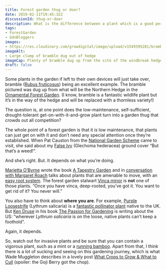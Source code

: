 ```yaml
---
title: Forest garden thug or doer?
date: 2019-02-11T19:45:32Z
discussionId: thug-or-doer
description: What is the difference between a plant which is a good performer and one which is an aggressive thug?
tags: 
- ForestGarden
- GdnBloggers
images: 
- https://res.cloudinary.com/growdigital/image/upload/v1549395281/bramblehedge-528AD594.jpg
imageAlt: 
- Large clump of bramble dug out of hedge
imageCap: Plenty of bramble dug up from the site of the windbreak hedge
draft: false
---
```


Some plants in the garden if left to their own devices will just take over, bramble ([Rubus fruticosus](https://pfaf.org/user/plant.aspx?latinname=Rubus+fruticosus)) being an excellent example. The bramble pictured was dug up from what will be the Northern Hedge in the [Ornamental Forest Garden](https://www.forestgarden.wales/blog/introducing-ornamental-maintenance-free-forest-garden/). (I know, bramble is a fantastic wildlife plant but it’s in the way of the hedge and will be replaced with a thornless variety!)

The question is, at one point does the low-maintenance, self-sufficient, drought-tolerant get-on-with-it-and-grow plant turn into a garden thug that crowds out all competition?

The whole point of a forest garden is that it _is_ low maintenance, that plants can just get on with it and don’t need any special attention once they’re established. When Pat Causton from the [National Garden Scheme](https://www.ngs.org.uk) came to visit, she said about my [False Ivy](https://pfaf.org/user/plant.aspx?latinname=Glechoma+hederacea) (Glechoma hederacea) ground cover “But that’s a weed!”. 

And she’s right. But. It depends on what you’re doing.

[Marietta O’Byrne](https://northwestgardennursery.com) wrote the book [A Tapestry Garden](https://www.goodreads.com/book/show/35489114-a-tapestry-garden) and in [conversation with Margaret Roach](https://awaytogarden.com/underplanting-making-a-tapestry-garden-with-marietta-obyrne/) talks about plants that are amenable to move, with an [easy root system](https://www.rhs.org.uk/Plants/90876/i-Lamium-maculatum-i-White-Nancy/Details). The forest garden stalwart [Vinca minor](https://pfaf.org/user/plant.aspx?latinname=Vinca+minor) is **not** one of those plants. “Once you have vinca, deep-rooted, you’ve got it. You want to get rid of it? You never will.”

You also have to think about **where you are**. For example, [Purple Loosestrife](https://pfaf.org/user/plant.aspx?latinname=Lythrum+salicaria) (Lythrum salicaria) is a [fantastic pollinator plant](https://www.forestgarden.wales/blog/top-10-bee-friendly-plants/) native to the UK. But [Ken Druse](https://kendruse.com) in his book [The Passion for Gardening](https://www.goodreads.com/book/show/940298.Ken_Druse) is writing about the US: “wherever _Lythrum salicaria_ is on the loose, native plants can’t keep a foothold”.

Again, it depends.

So, watch out for invasive plants and be sure that you can contain a vigorous plant, such as a mint or a [running bamboo](https://www.gardenersworld.com/how-to/grow-plants/types-of-bamboo-to-grow/). Apart from that, I think there is a lot of sucking and seeing on this gardening journey, which is what Wade Muggleton describes in a lovely post [What Crops to Grow & What to Cull](https://www.permaculture.co.uk/articles/what-crops-grow-what-cull) (spoiler: the Goji Berry got the chop).

